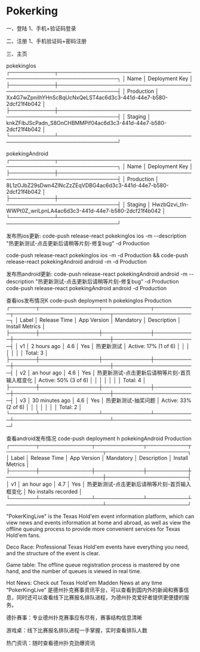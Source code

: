 # Pokerking
一、登陆
1、手机+验证码登录

二、注册
1、手机验证码+密码注册

三、主页


pokekingIos
┌────────────┬──────────────────────────────────────────────────────────────────┐
│ Name       │ Deployment Key                                                   │
├────────────┼──────────────────────────────────────────────────────────────────┤
│ Production │ Xx4G7wZpniIhYHnScBqUcNxQeLST4ac6d3c3-441d-44e7-b580-2dcf21f4b042 │
├────────────┼──────────────────────────────────────────────────────────────────┤
│ Staging    │ knkZFibJScPadn_S8OnCHBMMPif04ac6d3c3-441d-44e7-b580-2dcf21f4b042 │
└────────────┴──────────────────────────────────────────────────────────────────┘

pokekingAndroid
┌────────────┬──────────────────────────────────────────────────────────────────┐
│ Name       │ Deployment Key                                                   │
├────────────┼──────────────────────────────────────────────────────────────────┤
│ Production │ 8L1zOJbZ29sDwn4ZlNcZzZEqVDBG4ac6d3c3-441d-44e7-b580-2dcf21f4b042 │
├────────────┼──────────────────────────────────────────────────────────────────┤
│ Staging    │ HwzbQzvi_tIn-WWPt0Z_wriLpnLA4ac6d3c3-441d-44e7-b580-2dcf21f4b042 │
└────────────┴──────────────────────────────────────────────────────────────────┘


发布热ios更新:
code-push release-react pokekingIos ios -m --description "热更新测试-点击更新后请稍等片刻-修复bug" -d Production

code-push release-react pokekingIos ios -m -d Production &&
code-push release-react pokekingAndroid android -m -d Production

发布热android更新:
code-push release-react pokekingAndroid android -m --description "热更新测试-点击更新后请稍等片刻-修复bug" -d Production
code-push release-react pokekingAndroid android  -d Production

查看ios发布情况K
 code-push deployment h pokekingIos Production
┌───────┬────────────────┬─────────────┬───────────┬──────────────────────────┬──────────────────────┐
│ Label │ Release Time   │ App Version │ Mandatory │ Description              │ Install Metrics      │
├───────┼────────────────┼─────────────┼───────────┼──────────────────────────┼──────────────────────┤
│ v1    │ 2 hours ago    │ 4.6         │ Yes       │ 热更新测试                    │ Active: 17% (1 of 6) │
│       │                │             │           │                          │ Total: 3             │
├───────┼────────────────┼─────────────┼───────────┼──────────────────────────┼──────────────────────┤
│ v2    │ an hour ago    │ 4.6         │ Yes       │ 热更新测试-点击更新后请稍等片刻-首页输入框变化 │ Active: 50% (3 of 6) │
│       │                │             │           │                          │ Total: 4             │
├───────┼────────────────┼─────────────┼───────────┼──────────────────────────┼──────────────────────┤
│ v3    │ 30 minutes ago │ 4.6         │ Yes       │ 热更新测试-抽奖问题               │ Active: 33% (2 of 6) │
│       │                │             │           │                          │ Total: 2             │
└───────┴────────────────┴─────────────┴───────────┴──────────────────────────┴──────────────────────┘


查看android发布情况
 code-push deployment h pokekingAndroid Production
┌───────┬──────────────┬─────────────┬───────────┬──────────────────────────┬──────────────────────┐
│ Label │ Release Time │ App Version │ Mandatory │ Description              │ Install Metrics      │
├───────┼──────────────┼─────────────┼───────────┼──────────────────────────┼──────────────────────┤
│ v1    │ an hour ago  │ 4.7         │ Yes       │ 热更新测试-点击更新后请稍等片刻-首页输入框变化 │ No installs recorded │
└───────┴──────────────┴─────────────┴───────────┴──────────────────────────┴──────────────────────┘


"PokerKingLive" is the Texas Hold'em event information platform, which can view news and events information at home and abroad, as well as view the offline queuing process to provide more convenient services for Texas Hold'em fans.

Deco Race: Professional Texas Hold'em events have everything you need, and the structure of the event is clear.

Game table: The offline queue registration process is mastered by one hand, and the number of queues is viewed in real time.

Hot News: Check out Texas Hold'em Madden News at any time
“PokerKingLive” 是德州扑克赛事资讯平台，可以查看到国内外的新闻和赛事信息，同时还可以查看线下比赛报名排队进程，为德州扑克爱好者提供更便捷的服务。

德扑赛事：专业德州扑克赛事应有尽有，赛事结构信息清晰

游戏桌：线下比赛报名排队进程一手掌握，实时查看排队人数

热门资讯：随时查看德州扑克劲爆资讯
